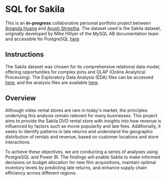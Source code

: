 # SQL for Sakila

This is an **in-progress** collaborative personal portfolio project between [Amanda Huang](https://www.linkedin.com/in/amanda-huang9/) and [Ayush Shrestha](https://www.linkedin.com/in/ayush-yoshi-shrestha/). The dataset used is the Sakila dataset, originally developed by Mike Hillyer of the MySQL AB documentation team and accessible for PostgreSQL [here](https://github.com/jOOQ/sakila)

## Instructions
The Sakila dataset was chosen for its comprehensive relational data model, offering opportunities for complex joins and OLAP (Online Analytical Processing). The Exploratory Data Analysis (EDA) files can be accessed [here](eda), and the analysis files are available [here](analysis).

## Overview
Although video rental stores are rare in today's market, the principles underlying this analysis remain relevant for many businesses. This project aims to provide the Sakila DVD rental store with insights into how revenue is influenced by factors such as movie popularity and late fees. Additionally, it seeks to identify patterns in late returns and understand the geographic distribution of rentals and revenue, based on customer locations and store interactions.

To achieve these objectives, we are conducting a series of analyses using PostgreSQL and Power BI. The findings will enable Sakila to make informed decisions on budget allocation for new film acquisitions, maintain optimal inventory levels by predicting late returns, and enhance supply chain efficiency across different regions.